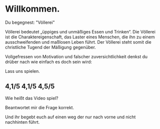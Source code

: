# Willkommen.

Du begegnest: "Völlerei"

Völlerei bedeutet „üppiges und unmäßiges Essen und Trinken“. Die Völlerei ist die Charaktereigenschaft, das Laster eines Menschen, die ihn zu einem ausschweifenden und maßlosen Leben führt. Der Völlerei steht somit die christliche Tugend der Mäßigung gegenüber.

Vollgefressen von Motivation und falscher zuversichtlichkeit denkst du drüber nach wie einfach es doch sein wird:

Lass uns spielen.

4,1/5 4,1/5 4,5/5
-----------------
Wie heißt das Video spiel?

Beantwortet mir die Frage korrekt. 

Und ihr begebt euch auf einen weg der nur nach vorne und nicht nachhinten führt.
